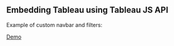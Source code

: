 ## Embedding Tableau using Tableau JS API

Example of custom navbar and filters:

[Demo](http://faisalcep.github.io/embedding-tableau-nav-filters)
